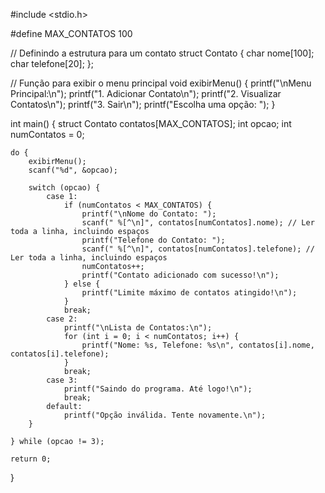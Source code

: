 #include <stdio.h>

#define MAX_CONTATOS 100

// Definindo a estrutura para um contato
struct Contato {
    char nome[100];
    char telefone[20];
};

// Função para exibir o menu principal
void exibirMenu() {
    printf("\nMenu Principal:\n");
    printf("1. Adicionar Contato\n");
    printf("2. Visualizar Contatos\n");
    printf("3. Sair\n");
    printf("Escolha uma opção: ");
}

int main() {
    struct Contato contatos[MAX_CONTATOS];
    int opcao;
    int numContatos = 0;

    do {
        exibirMenu();
        scanf("%d", &opcao);

        switch (opcao) {
            case 1:
                if (numContatos < MAX_CONTATOS) {
                    printf("\nNome do Contato: ");
                    scanf(" %[^\n]", contatos[numContatos].nome); // Ler toda a linha, incluindo espaços
                    printf("Telefone do Contato: ");
                    scanf(" %[^\n]", contatos[numContatos].telefone); // Ler toda a linha, incluindo espaços
                    numContatos++;
                    printf("Contato adicionado com sucesso!\n");
                } else {
                    printf("Limite máximo de contatos atingido!\n");
                }
                break;
            case 2:
                printf("\nLista de Contatos:\n");
                for (int i = 0; i < numContatos; i++) {
                    printf("Nome: %s, Telefone: %s\n", contatos[i].nome, contatos[i].telefone);
                }
                break;
            case 3:
                printf("Saindo do programa. Até logo!\n");
                break;
            default:
                printf("Opção inválida. Tente novamente.\n");
        }

    } while (opcao != 3);

    return 0;
}
